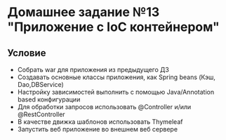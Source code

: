 # Домашнее задание №13 "Приложение с IoC контейнером"

## Условие
* Собрать war для приложения из предыдущего ДЗ
* Создавать основные классы приложения, как Spring beans (Кэш, Dao,DBService)
* Настройку зависимостей выполнить с помощью Java/Annotation based конфигурации
* Для обработки запросов использовать @Controller и/или @RestController
* В качестве движка шаблонов использовать Thymeleaf
* Запустить веб приложение во внешнем веб сервере